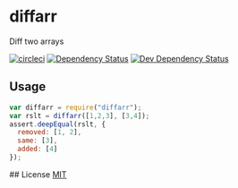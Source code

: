 # diffarr
Diff two arrays

[![circleci](https://circleci.com/gh/orangemug/diffarr.png?style=shield)][circleci]
[![Dependency Status](https://david-dm.org/orangemug/diffarr.svg)][dm-prod]
[![Dev Dependency Status](https://david-dm.org/orangemug/diffarr/dev-status.svg)][dm-dev]

[circleci]:  https://circleci.com/gh/orangemug/diffarr
[dm-prod]:   https://david-dm.org/orangemug/diffarr
[dm-dev]:    https://david-dm.org/orangemug/diffarr#info=devDependencies


## Usage

```js
var diffarr = require("diffarr");
var rslt = diffarr([1,2,3], [3,4]);
assert.deepEqual(rslt, {
  removed: [1, 2],
  same: [3],
  added: [4]
});
```

## License
[MIT](LICENSE)
